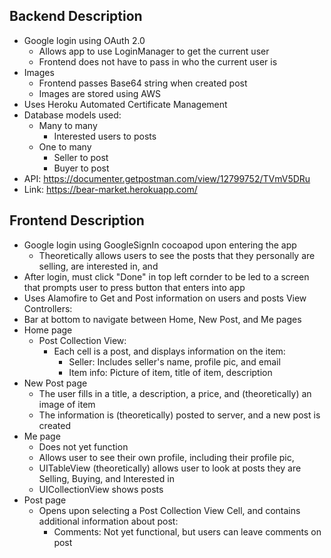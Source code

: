 ## Backend Description
- Google login using OAuth 2.0
  - Allows app to use LoginManager to get the current user
  - Frontend does not have to pass in who the current user is
- Images 
  - Frontend passes Base64 string when created post
  - Images are stored using AWS
- Uses Heroku Automated Certificate Management
- Database models used:
  - Many to many
    - Interested users to posts
  - One to many 
    - Seller to post 
    - Buyer to post
- API: https://documenter.getpostman.com/view/12799752/TVmV5DRu
- Link: https://bear-market.herokuapp.com/

## Frontend Description
- Google login using GoogleSignIn cocoapod upon entering the app
  - Theoretically allows users to see the posts that they personally are selling, are interested in, and 
- After login, must click "Done" in top left cornder to be led to a screen that prompts user to press button that enters into app
- Uses Alamofire to Get and Post information on users and posts
View Controllers:
- Bar at bottom to navigate between Home, New Post, and Me pages
- Home page
  - Post Collection View: 
    - Each cell is a post, and displays information on the item:
      - Seller: Includes seller's name, profile pic, and email
      - Item info: Picture of item, title of item, description
- New Post page
  - The user fills in a title, a description, a price, and (theoretically) an image of item
  - The information is (theoretically) posted to server, and a new post is created
- Me page
  - Does not yet function
  - Allows user to see their own profile, including their profile pic, 
  - UITableView (theoretically) allows user to look at posts they are Selling, Buying, and Interested in
  - UICollectionView shows posts 
- Post page
  - Opens upon selecting a Post Collection View Cell, and contains additional information about post:
    - Comments: Not yet functional, but users can leave comments on post 
 
